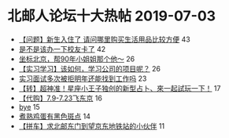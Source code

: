 # 北邮人论坛十大热帖 2019-07-03

- [【问题】新生入住了 请问哪里购买生活用品比较方便](https://bbs.byr.cn/article/AimGraduate/1170492) 43
- [是不是该办一下校友卡了](https://bbs.byr.cn/article/Basketball/610148) 42
- [坐标北京，帮90年小姐姐那个他～](https://bbs.byr.cn/article/Friends/1930655) 26
- [【实习学习】该如何，学习公司的项目呢？](https://bbs.byr.cn/article/StudyShare/191373) 26
- [实习面试多次被拒明年还能找到工作吗](https://bbs.byr.cn/article/Talking/6133288) 23
- [【转】超神准！星座小王子独创的新型占卜、來一起試玩一下！](https://bbs.byr.cn/article/Constellations/326533) 17
- [【代购】7.9-7.23飞东京](https://bbs.byr.cn/article/Beauty/328037) 16
- [bye](https://bbs.byr.cn/article/Feeling/3115526) 15
- [煮熟鸡蛋有黑色斑点](https://bbs.byr.cn/article/Food/502948) 14
- [【拼车】求北邮东门到望京东地铁站的小伙伴](https://bbs.byr.cn/article/Job/2038813) 11


